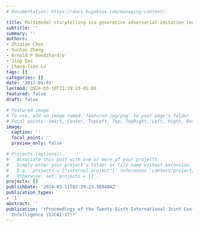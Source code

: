 ```yaml
---
# Documentation: https://docs.hugoblox.com/managing-content/

title: Multimodal storytelling via generative adversarial imitation learning
subtitle: ''
summary: ''
authors:
- Zhiqian Chen
- Xuchao Zhang
- Arnold P Boedihardjo
- Jing Dai
- Chang-Tien Lu
tags: []
categories: []
date: '2017-01-01'
lastmod: 2024-03-10T21:29:23-05:00
featured: false
draft: false

# Featured image
# To use, add an image named `featured.jpg/png` to your page's folder.
# Focal points: Smart, Center, TopLeft, Top, TopRight, Left, Right, BottomLeft, Bottom, BottomRight.
image:
  caption: ''
  focal_point: ''
  preview_only: false

# Projects (optional).
#   Associate this post with one or more of your projects.
#   Simply enter your project's folder or file name without extension.
#   E.g. `projects = ["internal-project"]` references `content/project/deep-learning/index.md`.
#   Otherwise, set `projects = []`.
projects: []
publishDate: '2024-03-11T02:29:23.569494Z'
publication_types:
- '1'
abstract: ''
publication: '*Proceedings of the Twenty-Sixth International Joint Conference on Artificial
  Intelligence (IJCAI-17)*'
---
```

